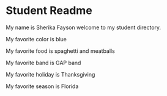 # Student Readme
My name is Sherika Fayson welcome to my student directory.

My favorite color is blue

My favorite food is spaghetti and meatballs

My favorite band is GAP band

My favorite holiday is Thanksgiving

My favorite season is Florida